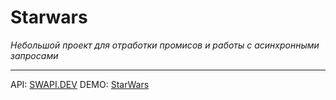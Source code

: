 # Starwars

*Небольшой проект для отработки промисов и работы с асинхронными запросами*

_____

API: [SWAPI.DEV](https://swapi.dev)
DEMO: [StarWars]([https://swapi.dev](https://gabberex.ru/portfolio/starwars/))
